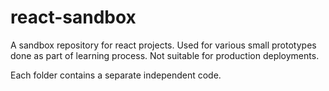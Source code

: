 # react-sandbox
A sandbox repository for react projects. Used for various small prototypes done as part of learning process. Not suitable for production deployments.

Each folder contains a separate independent code.
